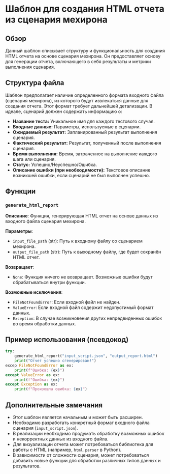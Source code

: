 # Шаблон для создания HTML отчета из сценария мехирона

## Обзор

Данный шаблон описывает структуру и функциональность для создания HTML отчета на основе сценария мехирона.  Он предоставляет основу для генерации отчета, включающего в себя результаты и метрики выполнения сценария.

## Структура файла

Шаблон предполагает наличие определенного формата входного файла (сценария мехирона), из которого будут извлекаться данные для создания отчета.  Этот формат требует дальнейшей детализации.  В идеале, сценарий должен содержать информацию о:

* **Название теста:** Уникальное имя для каждого тестового случая.
* **Входные данные:** Параметры, используемые в сценарии.
* **Ожидаемый результат:**  Запланированный результат выполнения сценария.
* **Фактический результат:** Результат, полученный после выполнения сценария.
* **Время выполнения:** Время, затраченное на выполнение каждого шага или сценария.
* **Статус:** Успешно/Неуспешно/Ошибка.
* **Описание ошибки (при необходимости):** Текстовое описание возникшей ошибки, если сценарий не был выполнен успешно.

## Функции

### `generate_html_report`

**Описание**: Функция, генерирующая HTML отчет на основе данных из входного файла сценария мехирона.

**Параметры**:

* `input_file_path` (str): Путь к входному файлу со сценарием мехирона.
* `output_file_path` (str): Путь к выходному файлу, где будет сохранён HTML отчет.

**Возвращает**:

* `None`: Функция ничего не возвращает.  Возможные ошибки будут обрабатываться внутри функции.


**Возможные исключения**:

* `FileNotFoundError`: Если входной файл не найден.
* `ValueError`: Если входной файл содержит недопустимый формат данных.
* `Exception`:  В случае возникновения других непредвиденных ошибок во время обработки данных.


## Пример использования (псевдокод)

```python
try:
    generate_html_report("input_script.json", "output_report.html")
    print("Отчет успешно сгенерирован!")
excep FileNotFoundError as ex:
    print(f"Ошибка: {ex}")
except ValueError as ex:
    print(f"Ошибка: {ex}")
except Exception as ex:
    print(f"Произошла ошибка: {ex}")
```


## Дополнительные замечания

*  Этот шаблон является начальным и может быть расширен.
*  Необходимо разработать конкретный формат входного файла сценария (`input_script.json`).
*  В реализации необходимо продумать обработку возможных ошибок и некорректных данных из входного файла.
*  Для визуализации отчета может потребоваться библиотека для работы с HTML (например, `html.parser` в Python).
*  В зависимости от сложности сценария, может потребоваться добавить новые функции для обработки различных типов данных и результатов.